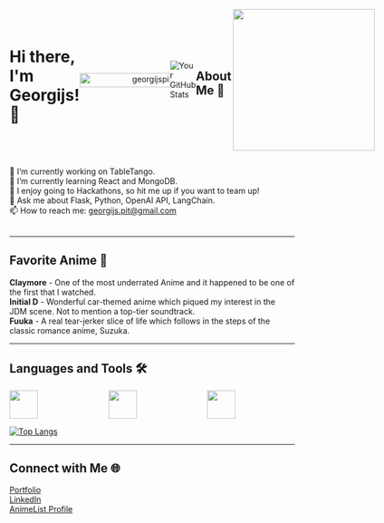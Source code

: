 <div style="display: flex; align-items: center;">

# Hi there, I'm Georgijs! 👋
<p align="right" justify-content="center"> 
	<img src="https://komarev.com/ghpvc/?username=georgijspi&label=Profile%20views&color=0047AB&style=plastic" alt="georgijspi" height="25px" width="160px"/> 
</p>

![Your GitHub Stats](https://github-readme-stats.vercel.app/api?username=georgijspi&show_icons=true&theme=radical)

## About Me 🌱
<picture> <img align="right" src="https://media.licdn.com/dms/image/D5612AQF9PrLjyxavrQ/article-cover_image-shrink_720_1280/0/1682664185850?e=1715212800&v=beta&t=2ycV9ddSHIhC8iYSvZ0yvSSRh2KZv4HimB-IzlKLfGs" width = 250px></picture>
</div>

🔭 I’m currently working on TableTango.<br>
🌱 I’m currently learning React and MongoDB.<br>
👯 I enjoy going to Hackathons, so hit me up if you want to team up!<br>
💬 Ask me about Flask, Python, OpenAI API, LangChain.<br>
📫 How to reach me: georgijs.pit@gmail.com<br>
<br>


---

## Favorite Anime 👾

**Claymore** - One of the most underrated Anime and it happened to be one of the first that I watched.<br>
**Initial D** - Wonderful car-themed anime which piqued my interest in the JDM scene. Not to mention a top-tier soundtrack.<br>
**Fuuka** - A real tear-jerker slice of life which follows in the steps of the classic romance anime, Suzuka.<br>

---

## Languages and Tools 🛠️

<div style="display: grid; grid-template-columns: repeat(3, 1fr); gap: 20px; justify-content: center;">
  <img height="50" src="https://static-00.iconduck.com/assets.00/flask-icon-1594x2048-84mjydzf.png">
  <img height="50" src="https://upload.wikimedia.org/wikipedia/commons/thumb/c/c3/Python-logo-notext.svg/800px-Python-logo-notext.svg.png">
  <img height="50" src="https://api.nuget.org/v3-flatcontainer/langchain.sources.pdf/0.12.3-dev.91/icon">
</div>

[![Top Langs](https://github-readme-stats.vercel.app/api/top-langs/?username=georgijspi&layout=compact&theme=radical)](https://github.com/anuraghazra/github-readme-stats)

---

## Connect with Me 🌐

[Portfolio](https://georgijs.dev)<br>
[LinkedIn](https://www.linkedin.com/in/georgijs-pitkevics-86b5701a4/)<br>
[AnimeList Profile](https://myanimelist.net/animelist/SlavShinobi)
